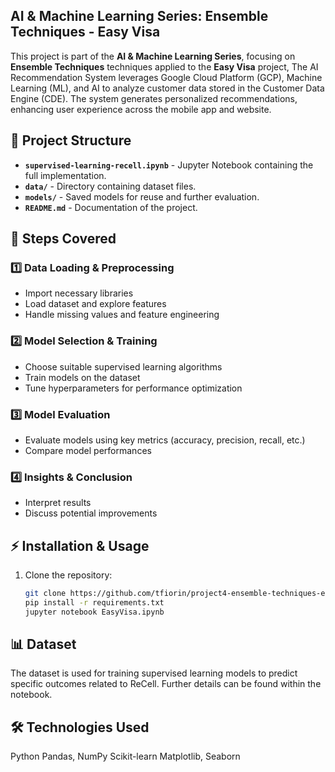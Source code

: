 ## AI & Machine Learning Series: Ensemble Techniques - Easy Visa

This project is part of the **AI & Machine Learning Series**, focusing on **Ensemble Techniques** techniques applied to the **Easy Visa** project, The AI Recommendation System leverages Google Cloud Platform (GCP), Machine Learning (ML), and AI to analyze customer data stored in the Customer Data Engine (CDE). The system generates personalized recommendations, enhancing user experience across the mobile app and website.

## 📂 Project Structure

- **`supervised-learning-recell.ipynb`** - Jupyter Notebook containing the full implementation.
- **`data/`** - Directory containing dataset files.
- **`models/`** - Saved models for reuse and further evaluation.
- **`README.md`** - Documentation of the project.

## 📌 Steps Covered

### 1️⃣ Data Loading & Preprocessing
- Import necessary libraries
- Load dataset and explore features
- Handle missing values and feature engineering

### 2️⃣ Model Selection & Training
- Choose suitable supervised learning algorithms
- Train models on the dataset
- Tune hyperparameters for performance optimization

### 3️⃣ Model Evaluation
- Evaluate models using key metrics (accuracy, precision, recall, etc.)
- Compare model performances

### 4️⃣ Insights & Conclusion
- Interpret results
- Discuss potential improvements

## ⚡ Installation & Usage

1. Clone the repository:
   ```bash
   git clone https://github.com/tfiorin/project4-ensemble-techniques-easyvisa.git
   pip install -r requirements.txt
   jupyter notebook EasyVisa.ipynb

## 📊 Dataset

The dataset is used for training supervised learning models to predict specific outcomes related to ReCell. Further details can be found within the notebook.

## 🛠️ Technologies Used
Python
Pandas, NumPy
Scikit-learn
Matplotlib, Seaborn




